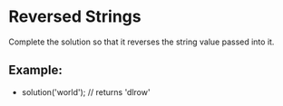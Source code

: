 <h1>Reversed Strings</h1>

<p>Complete the solution so that it reverses the string value passed into it.
   
</p>
<h2>Example:</h2>

<ul>
<li>solution('world'); // returns 'dlrow'</li>
</ul>

